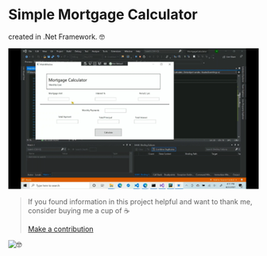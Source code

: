 # Simple Mortgage Calculator 

created in .Net Framework. 🤓


![](https://github.com/ikabanen/Mortgage-Calculator/blob/master/Mortgage_calculator.gif)


>If you found information in this project helpful and want to thank me, consider buying me a cup of ☕
>
>[Make a contribution](https://paypal.me/kabanenko?locale.x=en_US)
>

<img style="font-size: 14px!important; width: 10px!important; height: 10px!important;" alt="🤓" >
